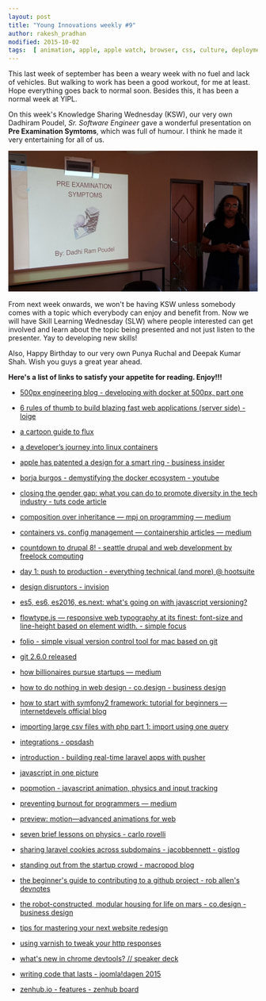 ```yaml
---
layout: post
title: "Young Innovations weekly #9"
author: rakesh_pradhan
modified: 2015-10-02
tags:  [ animation, apple, apple watch, browser, css, culture, deployment, drupal, html, javascript, js, minimalism, motion, patent, performance, physics, plan, prototype, redesign, stand out, success, trend, ui, unique, version control, web design, animation, caching, code, companyculture, container, contribute, css, design, devops, docker, documentary, dribbble, drupal8, flux, folio, future, git, github, import csv, invision, javascript, js, laravel, pattern, php, phyrics, productmgmt, programming, pusher, shared cookie, slices, smartring, startup, symfony, tech, technology, ux, varnish, video, web, webdesign, webdevelopment, website]
---
```


This last week of september has been a weary week with no fuel and lack of vehicles. But walking to work has been a good workout, for me at least. Hope everything goes back to normal soon. Besides this, it has been a normal week at YIPL.

On this week's Knowledge Sharing Wednesday (KSW), our very own Dadhiram Poudel, _Sr. Software Engineer_ gave a wonderful presentation on __Pre Examination Symtoms__, which was full of humour. I think he made it very entertaining for all of us.

![KSW photo](/images/weekly09/dadhiram-presentation.jpg)

<!--more-->

From next week onwards, we won't be having KSW unless somebody comes with a topic which everybody can enjoy and benefit from. Now we will have Skill Learning Wednesday (SLW) where people interested can get involved and learn about the topic being presented and not just listen to the presenter. Yay to developing new skills!

Also, Happy Birthday to our very own Punya Ruchal and Deepak Kumar Shah. Wish you guys a great year ahead.

__Here's a list of links to satisfy your appetite for reading. Enjoy!!!__

* [500px engineering blog - developing with docker at 500px, part one](http://developers.500px.com/2015/09/10/developing-with-docker-at-500px-pt1.html)

* [6 rules of thumb to build blazing fast web applications (server side) - loige](http://loige.co/6-rules-of-thumb-to-build-blazing-fast-web-applications/)

* [a cartoon guide to flux](https://medium.com/@linclark/a-cartoon-guide-to-flux-6157355ab207)

* [a developer’s journey into linux containers](https://deis.com/blog/2015/developer-journey-linux-containers)

* [apple has patented a design for a smart ring - business insider](http://uk.businessinsider.com/apple-patents-design-for-smart-ring-2015-10)

* [borja burgos - demystifying the docker ecosystem - youtube](https://www.youtube.com/watch?v=2_fWdHZie8k)

* [closing the gender gap: what you can do to promote diversity in the tech industry - tuts code article](http://code.tutsplus.com/articles/closing-the-gender-gap-what-you-can-do-to-promote-diversity-in-the-tech-industry--cms-24874)

* [composition over inheritance — mpj on programming — medium](https://medium.com/humans-create-software/composition-over-inheritance-cb6f88070205)

* [containers vs. config management — containership articles — medium](https://blog.containership.io/containers-vs-config-management-e64cbb744a94)

* [countdown to drupal 8! - seattle drupal and web development by freelock computing](http://www.freelock.com/blog/don-dill/2015-09/countdown-drupal-8)

* [day 1: push to production - everything technical (and more) @ hootsuite](http://code.hootsuite.com/push-to-production-on-day-1/)

* [design disruptors - invision](http://www.designdisruptors.com/)

* [es5, es6, es2016, es.next: what's going on with javascript versioning?](http://benmccormick.org/2015/09/14/es5-es6-es2016-es-next-whats-going-on-with-javascript-versioning/)

* [flowtype.js — responsive web typography at its finest: font-size and line-height based on element width. - simple focus](http://simplefocus.com/flowtype/)

* [folio - simple visual version control tool for mac based on git](http://folioformac.com/)

* [git 2.6.0 released](https://raw.githubusercontent.com/git/git/master/Documentation/RelNotes/2.6.0.txt)

* [how billionaires pursue startups — medium](https://medium.com/@benjaminhardy/2-strategies-to-determine-future-success-df69d353fc0d)

* [how to do nothing in web design - co.design - business design](http://www.fastcodesign.com/3051241/how-to-do-nothing-in-web-design)

* [how to start with symfony2 framework: tutorial for beginners — internetdevels official blog](http://internetdevels.com/blog/how-to-start-with-symfony2-framework-tutorial-for-beginners)

* [importing large csv files with php part 1: import using one query](http://www.grok-interactive.com/blog/import-large-csv-into-mysql-with-php-part-1/)

* [integrations - opsdash](https://www.opsdash.com/integrations)

* [introduction - building real-time laravel apps with pusher](http://pusher-community.github.io/real-time-laravel/index.html)

* [javascript in one picture](http://coodict.github.io/javascript-in-one-pic/)

* [popmotion - javascript animation, physics and input tracking](http://popmotion.io/)

* [preventing burnout for programmers — medium](https://medium.com/@karolisram/preventing-burnout-for-programmers-12b4968adbaa)

* [preview: motion—advanced animations for web ](http://www.invisionapp.com/new-features/45/preview-motion-advanced-animations-for-web-and-mobile-design)

* [seven brief lessons on physics - carlo rovelli](http://www.sevenbrieflessons.com/)

* [sharing laravel cookies across subdomains - jacobbennett - gistlog](https://gistlog.co/JacobBennett/15558410de2a394373ac)

* [standing out from the startup crowd - macropod blog](https://macropod.com/blog/making-our-website-stand-out/)

* [the beginner's guide to contributing to a github project - rob allen's devnotes](http://akrabat.com/the-beginners-guide-to-contributing-to-a-github-project/)

* [the robot-constructed, modular housing for life on mars - co.design - business design](http://www.fastcodesign.com/3051569/the-robot-constructed-modular-housing-for-life-on-mars)

* [tips for mastering your next website redesign](http://speckyboy.com/2015/09/28/ux-tips-website-redesign/)

* [using varnish to tweak your http responses](https://www.section.io/2015/09/24/using-varnish-to-tweak-your-http-responses.html)

* [what's new in chrome devtools? // speaker deck](https://speakerdeck.com/addyosmani/whats-new-in-chrome-devtools)

* [writing code that lasts - joomla!dagen 2015](http://www.slideshare.net/rdohms/writing-code-that-lasts-joomladagen-2015)

* [zenhub.io - features - zenhub board](https://www.zenhub.io/zenhubBoard)